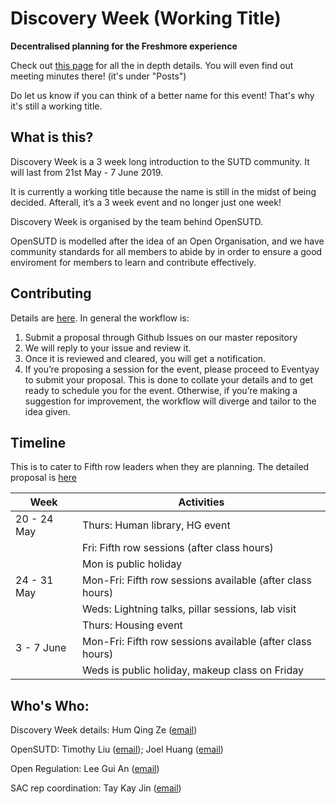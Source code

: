# Discovery Week (Working Title)
**Decentralised planning for the Freshmore experience**

Check out [this page](https://open.sutd.dev/discovery-week-working-title/) for all the in depth details. You will even find out meeting minutes there! (it's under "Posts")

Do let us know if you can think of a better name for this event! That's why it's still a working title.

## What is this?
Discovery Week is a 3 week long introduction to the SUTD community. It will last from 21st May - 7 June 2019.

It is currently a working title because the name is still in the midst of being decided. Afterall, it’s a 3 week event and no longer just one week!

Discovery Week is organised by the team behind OpenSUTD.

OpenSUTD is modelled after the idea of an Open Organisation, and we have community standards for all members to abide by in order to ensure a good enviroment for members to learn and contribute effectively.

## Contributing
Details are [here](https://open.sutd.dev/discovery-week-working-title/contributing/).
In general the workflow is:
1. Submit a proposal through Github Issues on our master repository
2. We will reply to your issue and review it.
3. Once it is reviewed and cleared, you will get a notification.
4. If you’re proposing a session for the event, please proceed to Eventyay to submit your proposal. This is done to collate your details and to get ready to schedule you for the event. Otherwise, if you’re making a suggestion for improvement, the workflow will diverge and tailor to the idea given.


## Timeline
This is to cater to Fifth row leaders when they are planning. The detailed proposal is [here](https://open.sutd.dev/discovery-week-working-title/proposal_details/)

|Week|Activities|
|--|--|
|20 - 24 May|Thurs: Human library, HG event|
||Fri: Fifth row sessions (after class hours)|
||Mon is public holiday|
|24 - 31 May|Mon-Fri: Fifth row sessions available (after class hours)|
||Weds: Lightning talks, pillar sessions, lab visit|
||Thurs: Housing event|
|3 - 7 June|Mon-Fri: Fifth row sessions available (after class hours)|
||Weds is public holiday, makeup class on Friday|


## Who's Who:

Discovery Week details: Hum Qing Ze ([email](mailto:qingze_hum@mymail.sutd.edu.sg))

OpenSUTD: Timothy Liu ([email](mailto:timothy_liu@mymail.sutd.edu.sg)); Joel Huang ([email](mailto:joel_huang@mymail.sutd.edu.sg))

Open Regulation: Lee Gui An ([email](mailto:guian_lee@mymail.sutd.edu.sg))

SAC rep coordination: Tay Kay Jin ([email](mailto:kayjin_tay@mymail.sutd.edu.sg))
